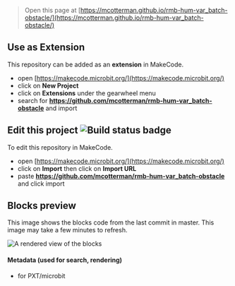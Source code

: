 
> Open this page at [https://mcotterman.github.io/rmb-hum-var_batch-obstacle/](https://mcotterman.github.io/rmb-hum-var_batch-obstacle/)

## Use as Extension

This repository can be added as an **extension** in MakeCode.

* open [https://makecode.microbit.org/](https://makecode.microbit.org/)
* click on **New Project**
* click on **Extensions** under the gearwheel menu
* search for **https://github.com/mcotterman/rmb-hum-var_batch-obstacle** and import

## Edit this project ![Build status badge](https://github.com/mcotterman/rmb-hum-var_batch-obstacle/workflows/MakeCode/badge.svg)

To edit this repository in MakeCode.

* open [https://makecode.microbit.org/](https://makecode.microbit.org/)
* click on **Import** then click on **Import URL**
* paste **https://github.com/mcotterman/rmb-hum-var_batch-obstacle** and click import

## Blocks preview

This image shows the blocks code from the last commit in master.
This image may take a few minutes to refresh.

![A rendered view of the blocks](https://github.com/mcotterman/rmb-hum-var_batch-obstacle/raw/master/.github/makecode/blocks.png)

#### Metadata (used for search, rendering)

* for PXT/microbit
<script src="https://makecode.com/gh-pages-embed.js"></script><script>makeCodeRender("{{ site.makecode.home_url }}", "{{ site.github.owner_name }}/{{ site.github.repository_name }}");</script>
